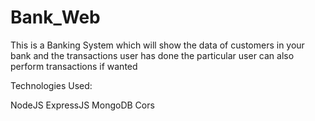 # Bank_Web
This is a Banking System which will show the data of customers in your bank and the transactions user has done
the particular user can also perform transactions if wanted

Technologies Used:
 
NodeJS
ExpressJS
MongoDB
Cors
  
          
 
 